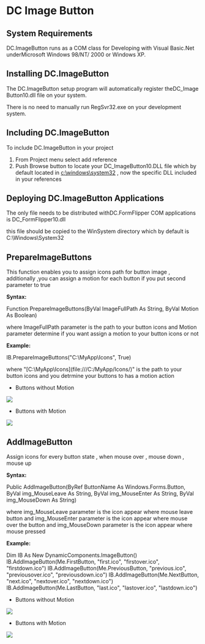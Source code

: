 ﻿DC Image Button
=================


## **System Requirements**
DC.ImageButton runs as a COM class for Developing with Visual Basic.Net underMicrosoft Windows 98/NT/ 2000 or Windows XP. 


## **Installing DC.ImageButton**
The DC.ImageButton setup program will automatically register theDC\_Image Button10.dll file on your system. 

There is no need to manually run RegSvr32.exe on your development system. 
## **Including DC.ImageButton**

To include DC.ImageButton in your project 

1. From Project menu select add reference 
1. Push Browse button to locate your DC\_ImageButton10.DLL file which by default located in [c:\windows\system32](file:///c:/windows/system32) , now the specific DLL included in your references


## **Deploying DC.ImageButton Applications** 

The only file needs to be distributed withDC.FormFlipper COM applications is DC\_FormFlipper10.dll

this file should be copied to the WinSystem directory which by default is C:\Windows\System32 
## **PrepareImageButtons**
This function enables you to assign icons path for button image , additionally ,you can assign a motion for each button if you put second parameter to true 

**Syntax:**

Function PrepareImageButtons(ByVal ImageFullPath As String, ByVal Motion As Boolean)

where ImageFullPath parameter is the path to your button icons
and Motion parameter determine if you want assign a motion to your button icons or not



**Example:**

IB.PrepareImageButtons("C:\MyApp\Icons\", True)

where "[C:\MyApp\Icons\](file:///C:/MyApp/Icons/)" is the path to your button icons
and you detrmine your buttons to has a motion action 



- Buttons without Motion

![](images/Aspose.Words.0607795d-0f5c-44d4-95ed-bee8978b477f.002.png) 

- Buttons with Motion

![](images/Aspose.Words.0607795d-0f5c-44d4-95ed-bee8978b477f.003.png)


## **AddImageButton**

Assign icons for every button state , when mouse over , mouse down , mouse up 

**Syntax:**

Public AddImageButton(ByRef ButtonName As Windows.Forms.Button, ByVal img\_MouseLeave As String, ByVal img\_MouseEnter As String, ByVal img\_MouseDown As String)

where img\_MouseLeave parameter is the icon appear where mouse leave button
and img\_MouseEnter parameter is the icon appear where mouse over the button
and img\_MouseDown parameter is the icon appear where mouse pressed


**Example:**

Dim IB As New DynamicComponents.ImageButton()
IB.AddImageButton(Me.FirstButton, "first.ico", "firstover.ico", "firstdown.ico")
IB.AddImageButton(Me.PreviousButton, "previous.ico", "previousover.ico", "previousdown.ico")
IB.AddImageButton(Me.NextButton, "next.ico", "nextover.ico", "nextdown.ico")
IB.AddImageButton(Me.LastButton, "last.ico", "lastover.ico", "lastdown.ico")



- Buttons without Motion

![](images/Aspose.Words.0607795d-0f5c-44d4-95ed-bee8978b477f.002.png) 

- Buttons with Motion

![](images/Aspose.Words.0607795d-0f5c-44d4-95ed-bee8978b477f.003.png)
